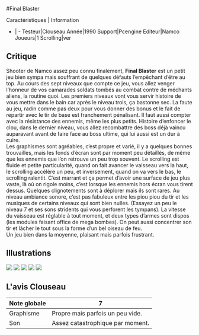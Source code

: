 #Final Blaster

Caractéristiques | Information
- | -
Testeur|Clouseau
Année|1990
Support|Pcengine
Editeur|Namco
Joueurs|1
Scrolling|ver

## Critique
Shooter de Namco assez peu connu finalement, <b>Final Blaster</b> est un petit jeu bien sympa mais souffrant de quelques défauts l’empêchant d’être au top. Au cours des sept niveaux que compte ce jeu, vous allez venger l’honneur de vos camarades soldats tombés au combat contre de méchants aliens, la routine quoi. Les premiers niveaux vont vous servir histoire de vous mettre dans le bain car après le niveau trois, ça bastonne sec. La faute au jeu, radin comme pas deux pour vous donner des bonus et le fait de repartir avec le tir de base est franchement pénalisant. Il faut aussi compter avec la résistance des ennemis, même les plus petits. Histoire d’enfoncer le clou, dans le dernier niveau, vous allez recombattre des boss déjà vaincu auparavant avant de faire face au boss ultime, qui lui aussi est un dur à cuire.<br/>Les graphismes sont agréables, c’est propre et varié, il y a quelques bonnes trouvailles, mais les fonds d’écran sont par moment peu détaillés, de même que les ennemis que l’on retrouve un peu trop souvent. Le scrolling est fluide et petite particularité, quand on fait avancer le vaisseau vers la haut, le scrolling accélère un peu, et inversement, quand on va vers le bas, le scrolling ralentit. C’est marrant et ça permet d’avoir une surface de jeu plus vaste, là où on rigole moins, c’est lorsque les ennemis hors écran vous tirent dessus. Quelques clignotements sont à déplorer mais ils sont rares. Au niveau ambiance sonore, c’est pas fabuleux entre les piou piou du tir et les musiques de certains niveaux qui sont bien nulles. (Essayez un peu le niveau 7 et ses sons stridents qui vous perforent les tympans). La vitesse du vaisseau est réglable à tout moment, et deux types d’armes sont dispos (les modules faisant office de mega bombes). On peut aussi concentrer son tir et lâcher le tout sous la forme d’un bel oiseau de feu.<br/>Un jeu bien dans la moyenne, plaisant mais parfois frustrant.

## Illustrations
![](http://www.shmup.com/images/thumbs/final_blaster_1.jpg)
![](http://www.shmup.com/images/thumbs/final_blaster_2.jpg)
![](http://www.shmup.com/images/thumbs/final_blaster_3.jpg)
![](http://www.shmup.com/images/thumbs/)
![](http://www.shmup.com/images/thumbs/)

## L'avis Clouseau
Note globale|7
-|-
Graphisme|Propre mais parfois un peu vide.
Son|Assez catastrophique par moment.
